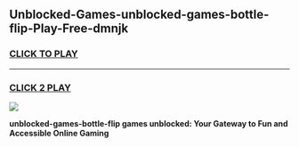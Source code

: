 
## Unblocked-Games-unblocked-games-bottle-flip-Play-Free-dmnjk
<h3>
<a href="https://premium76.site?title=unblocked-games-bottle-flip&ref=10A">CLICK TO PLAY</a></h3>
<hr>

<h3>
<a href="https://premium76.site?title=unblocked-games-bottle-flip&ref=10A">CLICK 2 PLAY</a>
  
</h3>

<a href="https://premium76.site?title=unblocked-games-bottle-flip&ref=10A"><img src="https://clearcache.store/games.png"></a>


**unblocked-games-bottle-flip games unblocked: Your Gateway to Fun and Accessible Online Gaming**
